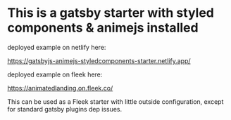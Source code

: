 # This is a gatsby starter with styled components & animejs installed

deployed example on netlify here:

https://gatsbyjs-animejs-styledcomponents-starter.netlify.app/

deployed example on fleek here:

https://animatedlanding.on.fleek.co/

This can be used as a Fleek starter with little outside configuration, except for standard gatsby plugins dep issues.
